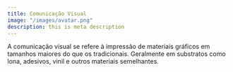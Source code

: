 ```yaml
---
title: Comunicação Visual
image: "/images/avatar.png"
description: this is meta description
---
```


A comunicação visual se refere à impressão de materiais gráficos em tamanhos maiores do que os tradicionais. Geralmente em substratos como lona, adesivos, vinil e outros materiais semelhantes.
